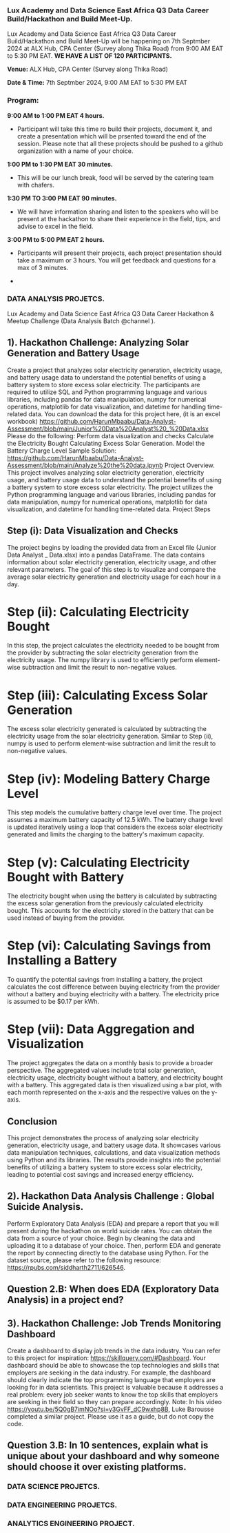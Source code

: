 ### **Lux Academy and Data Science East Africa Q3 Data Career Build/Hackathon and Build Meet-Up.**

Lux Academy and Data Science East Africa Q3 Data Career Build/Hackathon and Build Meet-Up will be happening on 7th Septmber 2024 at ALX Hub, CPA Center (Survey along Thika Road) from 9:00 AM EAT to 5:30 PM EAT. **WE HAVE A LIST OF 120 PARTICIPANTS.**

**Venue:** ALX Hub, CPA Center (Survey along Thika Road)

**Date & Time:** 7th Septmber 2024, 9:00 AM EAT to 5:30 PM EAT

### **Program:**

**9:00 AM to 1:00 PM EAT 4 hours.** 
- Participant will take this time ro build their projects, document it, and create a presentation which will be prsented toward the end of the session. Please note that all these projects should be pushed to a github organization with a name of your choice.

**1:00 PM to 1:30 PM EAT 30 minutes.** 
- This will be our lunch break, food will be served by the catering team with chafers. 

**1:30 PM TO 3:00 PM EAT 90 minutes.** 
- We will have information sharing and listen to the speakers who will be present at the hackathon to share their experience in the field, tips, and advise to excel in the field.

**3:00 PM  to 5:00 PM EAT 2 hours.**
- Participants will present their projects, each project presentation should take a maximum or 3 hours. You will get feedback and questions for a max of 3 minutes.

- 

### **DATA ANALYSIS PROJETCS.**

Lux Academy and Data Science East Africa Q3 Data Career Hackathon & Meetup Challenge  (Data Analysis Batch @channel ).
## 1). Hackathon Challenge: Analyzing Solar Generation and Battery Usage
Create a project that analyzes solar electricity generation, electricity usage, and battery usage data to understand the potential benefits of using a battery system to store excess solar electricity.
The participants are required to utilize SQL and Python programming language and various libraries, including pandas for data manipulation, numpy for numerical operations, matplotlib for data visualization, and datetime for handling time-related data.
You can download the data for this project here, (it is an excel workbook) https://github.com/HarunMbaabu/Data-Analyst-Assessment/blob/main/Junior%20Data%20Analyst%20_%20Data.xlsx
Please do the following:
 Perform data visualization and checks
Calculate the Electricity Bought
Calculating Excess Solar Generation.
Model the Battery Charge Level
Sample Solution:
https://github.com/HarunMbaabu/Data-Analyst-Assessment/blob/main/Analyze%20the%20data.ipynb
Project Overview.
This project involves analyzing solar electricity generation, electricity usage, and battery usage data to understand the potential benefits of using a battery system to store excess solar electricity. The project utilizes the Python programming language and various libraries, including pandas for data manipulation, numpy for numerical operations, matplotlib for data visualization, and datetime for handling time-related data.
Project Steps
## Step (i): Data Visualization and Checks
The project begins by loading the provided data from an Excel file (Junior Data Analyst _ Data.xlsx) into a pandas DataFrame. The data contains information about solar electricity generation, electricity usage, and other relevant parameters. The goal of this step is to visualize and compare the average solar electricity generation and electricity usage for each hour in a day.
# Step (ii): Calculating Electricity Bought
In this step, the project calculates the electricity needed to be bought from the provider by subtracting the solar electricity generation from the electricity usage. The numpy library is used to efficiently perform element-wise subtraction and limit the result to non-negative values.
# Step (iii): Calculating Excess Solar Generation
The excess solar electricity generated is calculated by subtracting the electricity usage from the solar electricity generation. Similar to Step (ii), numpy is used to perform element-wise subtraction and limit the result to non-negative values.
# Step (iv): Modeling Battery Charge Level
This step models the cumulative battery charge level over time. The project assumes a maximum battery capacity of 12.5 kWh. The battery charge level is updated iteratively using a loop that considers the excess solar electricity generated and limits the charging to the battery's maximum capacity.
# Step (v): Calculating Electricity Bought with Battery
The electricity bought when using the battery is calculated by subtracting the excess solar generation from the previously calculated electricity bought. This accounts for the electricity stored in the battery that can be used instead of buying from the provider.
# Step (vi): Calculating Savings from Installing a Battery
To quantify the potential savings from installing a battery, the project calculates the cost difference between buying electricity from the provider without a battery and buying electricity with a battery. The electricity price is assumed to be $0.17 per kWh.
# Step (vii): Data Aggregation and Visualization
The project aggregates the data on a monthly basis to provide a broader perspective. The aggregated values include total solar generation, electricity usage, electricity bought without a battery, and electricity bought with a battery. This aggregated data is then visualized using a bar plot, with each month represented on the x-axis and the respective values on the y-axis.
## Conclusion
This project demonstrates the process of analyzing solar electricity generation, electricity usage, and battery usage data. It showcases various data manipulation techniques, calculations, and data visualization methods using Python and its libraries. The results provide insights into the potential benefits of utilizing a battery system to store excess solar electricity, leading to potential cost savings and increased energy efficiency.
## 2). Hackathon Data Analysis  Challenge : Global Suicide Analysis. 
Perform Exploratory Data Analysis (EDA) and prepare a report that you will present during the hackathon on world suicide rates. You can obtain the data from a source of your choice. Begin by cleaning the data and uploading it to a database of your choice. Then, perform EDA and generate the report by connecting directly to the database using Python.
For the dataset source, please refer to the following resource: https://rpubs.com/siddharth2711/626546.
## Question 2.B: When does EDA (Exploratory Data Analysis) in a project end?
## 3). Hackathon Challenge: Job Trends Monitoring Dashboard
Create a dashboard to display job trends in the data industry. You can refer to this project for inspiration: https://skillquery.com/#Dashboard. Your dashboard should be able to showcase the top technologies and skills that employers are seeking in the data industry.
For example, the dashboard should clearly indicate the top programming language that employers are looking for in data scientists.
This project is valuable because it addresses a real problem: every job seeker wants to know the top skills that employers are seeking in their field so they can prepare accordingly.
Note: In his video https://youtu.be/5Q0gB7imNOo?si=y3GvFF_dC9wxhp8B, Luke Barousse completed a similar project. Please use it as a guide, but do not copy the code.
## Question 3.B: In 10 sentences, explain what is unique about your dashboard and why someone should choose it over existing platforms.

### **DATA SCIENCE PROJETCS.** 

### **DATA ENGINEERING PROJETCS.**


### **ANALYTICS ENGINEERING PROJECT.**





